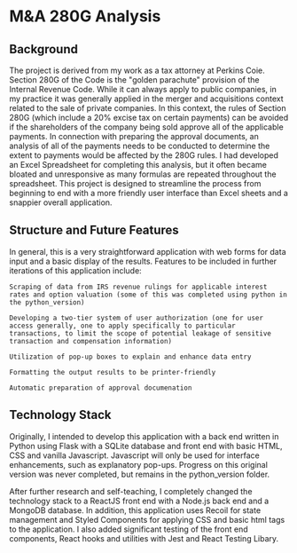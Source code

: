 # M&A 280G Analysis

## Background

The project is derived from my work as a tax attorney at Perkins Coie.  Section 280G of the Code is the "golden parachute" provision of the Internal Revenue Code.  While it can always apply to public companies, in my practice it was generally applied in the merger and acquisitions context related to the sale of private companies.  In this context, the rules of Section 280G (which include a 20% excise tax on certain payments) can be avoided if the shareholders of the company being sold approve all of the applicable payments.  In connection with preparing the approval documents, an analysis of all of the payments needs to be conducted to determine the extent to payments would be affected by the 280G rules.  I had developed an Excel Spreadsheet for completing this analysis, but it often became bloated and unresponsive as many formulas are repeated throughout the spreadsheet.  This project is designed to streamline the process from beginning to end with a more friendly user interface than Excel sheets and a snappier overall application.

## Structure and Future Features

In general, this is a very straightforward application with web forms for data input and a basic display of the results.  Features to be included in further iterations of this application include:

    Scraping of data from IRS revenue rulings for applicable interest rates and option valuation (some of this was completed using python in the python_version)

    Developing a two-tier system of user authorization (one for user access generally, one to apply specifically to particular transactions, to limit the scope of potential leakage of sensitive transaction and compensation information)

    Utilization of pop-up boxes to explain and enhance data entry
    
    Formatting the output results to be printer-friendly

    Automatic preparation of approval documenation

## Technology Stack

Originally, I intended to develop this application with a back end written in Python using Flask with a SQLite database and front end with basic HTML, CSS and vanilla Javascript.  Javascript will only be used for interface enhancements, such as explanatory pop-ups.  Progress on this original version was never completed, but remains in the python_version folder.

After further research and self-teaching, I completely changed the technology stack to a ReactJS front end with a Node.js back end and a MongoDB database.  In addition, this application uses Recoil for state management and Styled Components for applying CSS and basic html tags to the application.  I also added significant testing of the front end components, React hooks and utilities with Jest and React Testing Libary.